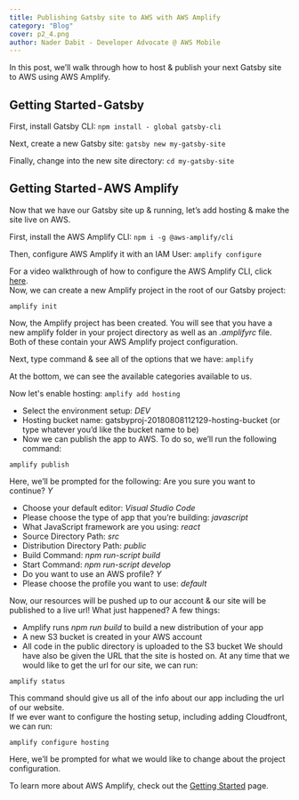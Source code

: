 ```yaml
---
title: Publishing Gatsby site to AWS with AWS Amplify
category: "Blog"
cover: p2_4.png
author: Nader Dabit - Developer Advocate @ AWS Mobile
---
```


In this post, we’ll walk through how to host & publish your next Gatsby site to AWS using AWS Amplify.

## Getting Started - Gatsby

First, install Gatsby CLI: `npm install - global gatsby-cli`

Next, create a new Gatsby site: `gatsby new my-gatsby-site`

Finally, change into the new site directory: `cd my-gatsby-site`

## Getting Started - AWS Amplify

Now that we have our Gatsby site up & running, let’s add hosting & make the site live on AWS.

First, install the AWS Amplify CLI: `npm i -g @aws-amplify/cli`

Then, configure AWS Amplify it with an IAM User: `amplify configure`

For a video walkthrough of how to configure the AWS Amplify CLI, click [here](https://www.youtube.com/watch?v=fWbM5DLh25U).  
Now, we can create a new Amplify project in the root of our Gatsby project:

`amplify init`

Now, the Amplify project has been created. You will see that you have a new amplify folder in your project directory as well as an _.amplifyrc_ file. Both of these contain your AWS Amplify project configuration.

Next, type command & see all of the options that we have: `amplify`

At the bottom, we can see the available categories available to us.

Now let's enable hosting: `amplify add hosting`

- Select the environment setup: _DEV_
- Hosting bucket name: gatsbyproj-20180808112129-hosting-bucket (or type whatever you’d like the bucket name to be)
- Now we can publish the app to AWS. To do so, we’ll run the following command:

`amplify publish`

Here, we’ll be prompted for the following: Are you sure you want to continue? _Y_

- Choose your default editor: _Visual Studio Code_
- Please choose the type of app that you’re building: _javascript_
- What JavaScript framework are you using: _react_
- Source Directory Path: _src_
- Distribution Directory Path: _public_
- Build Command: _npm run-script build_
- Start Command: _npm run-script develop_
- Do you want to use an AWS profile? _Y_
- Please choose the profile you want to use: _default_

Now, our resources will be pushed up to our account & our site will be published to a live url! What just happened? A few things:

- Amplify runs _npm run build_ to build a new distribution of your app
- A new S3 bucket is created in your AWS account
- All code in the public directory is uploaded to the S3 bucket
  We should have also be given the URL that the site is hosted on. At any time that we would like to get the url for our site, we can run:

`amplify status`

This command should give us all of the info about our app including the url of our website.  
If we ever want to configure the hosting setup, including adding Cloudfront, we can run:

`amplify configure hosting`

Here, we’ll be prompted for what we would like to change about the project configuration.

To learn more about AWS Amplify, check out the [Getting Started](https://aws-amplify.github.io/media/get_started) page.
